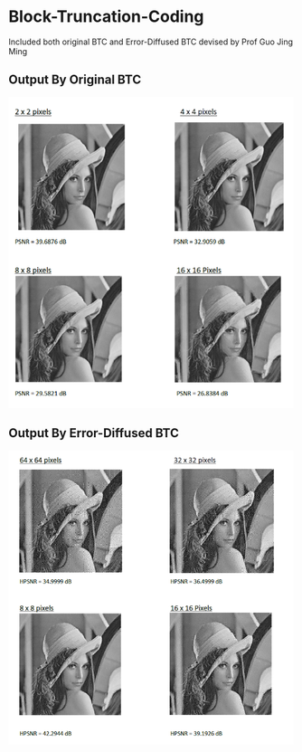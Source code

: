 # Block-Truncation-Coding
Included both original BTC and Error-Diffused BTC devised by Prof Guo Jing Ming

## Output By Original BTC
![Alt text](https://github.com/Chen-XueWen/Image-Processing-Algorithm/blob/master/Block_Truncation_Coding/BTCout.png)

## Output By Error-Diffused BTC
![Alt text](https://github.com/Chen-XueWen/Image-Processing-Algorithm/blob/master/Block_Truncation_Coding/EDBTCout.png)


